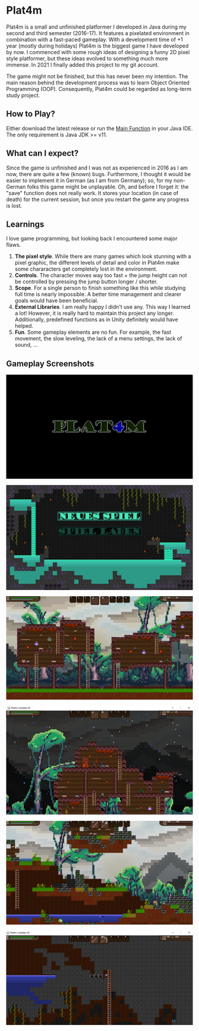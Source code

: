 # Plat4m

Plat4m is a small and unfinished platformer I developed in Java during my second and third semester (2016-17).
It features a pixelated environment in combination with a fast-paced gameplay. With a development time of +1 year (mostly during holidays) 
Plat4m is the biggest game I have developed by now. I commenced with some rough ideas of
designing a funny 2D pixel style platformer, but these ideas evolved to something much more immense. In 2021 I finally added this project
to my git account.

The game might not be finished, but this has never been my intention. The main reason behind the development process was
to learn Object Oriented Programming (OOP). Consequently, Plat4m could be regarded as long-term study project.

## How to Play?
Either download the latest release or run the [Main Function](src/com/t4khosu/Platformer/Game.java) in your Java IDE. The only requirement is
Java JDK >= v11.

## What can I expect?
Since the game is unfinished and I was not as experienced in 2016 as I am now, there are quite a few (known) bugs. Furthermore, I thought it would be easier
to implement it in German (as I am from Germany); so, for my non-German folks this game might be unplayable.
Oh, and before I forget it: the "save" function does not really work. It stores your location (in case of death) for the current session, but once you restart the game any
progress is lost.

## Learnings
I love game programming, but looking back I encountered some major flaws.
1. **The pixel style**. While there are many games which look stunning with a pixel graphic, the different levels of detail and color in Plat4m make some chararacters get completely lost in the environment.
2. **Controls**. The character moves way too fast + the jump height can not be controlled by pressing the jump button longer / shorter.
3. **Scope**. For a single person to finish something like this while studying full time is nearly impossible. A better time management and clearer goals would have been beneficial.
4. **External Libraries**. I am really happy I didn't use any. This way I learned a lot! However, it is really hard to maintain this project any longer. Additionally, predefined functions as in Unity definitely would have helped.
5. **Fun**. Some gameplay elements are no fun. For example, the fast movement, the slow leveling, the lack of a menu settings, the lack of sound, ...

## Gameplay Screenshots
![alt text](img/startscreen.png)

![alt text](img/menu.png)

![alt text](img/gameplay_1.png)

![alt text](img/gameplay_2.png)

![alt text](img/gameplay_3.png)

![alt text](img/gameplay_4.png)
